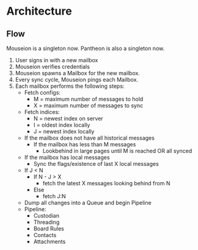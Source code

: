 # Architecture

## Flow

Mouseion is a singleton now. Pantheon is also a singleton now.

1. User signs in with a new mailbox
2. Mouseion verifies credentials
3. Mouseion spawns a Mailbox for the new mailbox.
4. Every sync cycle, Mouseion pings each Mailbox.
5. Each mailbox performs the following steps:
   - Fetch configs:
     - M = maximum number of messages to hold
     - X = maximum number of messages to sync
   - Fetch indices:
     - N = newest index on server
     - I = oldest index locally
     - J = newest index locally
   - If the mailbox does not have all historical messages
   	 - If the mailbox has less than M messages
  	   - Lookbehind in large pages until M is reached OR all synced
   - If the mailbox has local messages
     - Sync the flags/existence of last X local messages
   - If J < N
     - If N - J > X
       - fetch the latest X messages looking behind from N
     - Else
       - fetch J:N
   - Dump all changes into a Queue and begin Pipeline
   - Pipeline:
     - Custodian
     - Threading
     - Board Rules
     - Contacts
     - Attachments